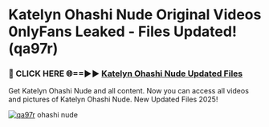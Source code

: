 # Katelyn Ohashi Nude Original Videos 0nlyFans Leaked - Files Updated! (qa97r)

<h3>🔴 CLICK HERE 🌐==►► <a href="https://tinyurl.com/52m3yx9h" rel="nofollow">Katelyn Ohashi Nude Updated Files</a></h3>

Get Katelyn Ohashi Nude and all content. Now you can access all videos and pictures of Katelyn Ohashi Nude. New Updated Files 2025!

[![qa97r](https://i.imgur.com/TnHtlc8.gif)](https://tinyurl.com/52m3yx9h)
ohashi nude